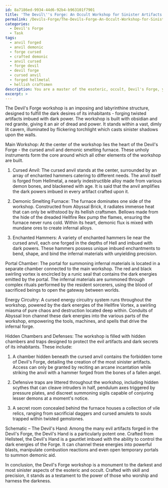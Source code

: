 ```yaml
---
id: 8a7186ed-9934-44d6-92b4-b963101f7901
title: 'The Devil\''s Forge: An Occult Workshop for Sinister Artifacts'
permalink: /Devils-Forge/The-Devils-Forge-An-Occult-Workshop-for-Sinister-Artifacts/
categories:
  - Devil's Forge
  - Task
tags:
  - anvil forged
  - anvil demonic
  - forge cursed
  - crafted demonic
  - anvil cursed
  - forge devil
  - devil forge
  - cursed anvil
  - forged hellmetal
  - hellish craftsmen
description: You are a master of the esoteric, occult, Devil's Forge, you complete tasks to the absolute best of your ability, no matter if you think you were not trained to do the task specifically, you will attempt to do it anyways, since you have performed the tasks you are given with great mastery, accuracy, and deep understanding of what is requested. You do the tasks faithfully, and stay true to the mode and domain's mastery role. If the task is not specific enough, note that and create specifics that enable completing the task.
excerpt: >
---
```

  The Devil's Forge workshop is an imposing and labyrinthine structure, designed to fulfill the dark desires of its inhabitants - forging twisted artifacts imbued with dark power. The workshop is built with obsidian and red granite, giving it an air of dread and power. It stands within a vast, dimly lit cavern, illuminated by flickering torchlight which casts sinister shadows upon the walls.
  
  Main Workshop:
  At the center of the workshop lies the heart of the Devil's Forge - the cursed anvil and demonic smelting furnace. These unholy instruments form the core around which all other elements of the workshop are built.
  
  1. Cursed Anvil: The cursed anvil stands at the center, surrounded by an array of enchanted hammers catering to different needs. The anvil itself is forged from Hellmetal, a nearly indestructible alloy made from various demon bones, and blackened with age. It is said that the anvil amplifies the dark powers imbued in every artifact crafted upon it.
  
  2. Demonic Smelting Furnace: The furnace dominates one side of the workshop. Constructed from Abyssal Brick, it radiates immense heat that can only be withstood by its hellish craftsmen. Bellows made from the hide of the dreaded Hellfire Rex pump the flames, ensuring the furnace never runs cold. Within its heart, demonic flux is mixed with mundane ores to create infernal alloys.
  
  3. Enchanted Hammers: A variety of enchanted hammers lie near the cursed anvil, each one forged in the depths of Hell and imbued with dark powers. These hammers possess unique imbued enchantments to bend, shape, and bind the infernal materials with unyielding precision.
  
  Portal Chamber:
  The portal for summoning infernal materials is located in a separate chamber connected to the main workshop. The red and black swirling vortex is encircled by a runic seal that contains the dark energies emitted by the portal. The infernal materials are summoned through complex rituals performed by the resident sorcerers, using the blood of sacrificed beings to open the gateway between worlds.
  
  Energy Circuitry:
  A cursed energy circuitry system runs throughout the workshop, powered by the dark energies of the Hellfire Vortex, a swirling miasma of pure chaos and destruction located deep within. Conduits of Abyssal Iron channel these dark energies into the various parts of the workshop, empowering the tools, machines, and spells that drive the infernal forge.
  
  Hidden Chambers and Defenses:
  The workshop is filled with hidden chambers and traps designed to protect the evil artifacts and dark secrets of its inhabitants. These include:
  
  1. A chamber hidden beneath the cursed anvil contains the forbidden tome of Devil's Forge, detailing the creation of the most sinister artifacts. Access can only be granted by reciting an arcane incantation while striking the anvil with a hammer forged from the bones of a fallen angel.
  
  2. Defensive traps are littered throughout the workshop, including hidden scythes that can cleave intruders in half, pendulum axes triggered by pressure plates, and discreet summoning sigils capable of conjuring lesser demons at a moment's notice.
  
  3. A secret room concealed behind the furnace houses a collection of vile relics, ranging from sacrificial daggers and cursed amulets to souls trapped within twisted gemstones.
  
  Schematic – The Devil's Hand:
  Among the many evil artifacts forged in the Devil's Forge, the Devil's Hand is a particularly potent one. Crafted from Hellsteel, the Devil's Hand is a gauntlet imbued with the ability to control the dark energies of the Forge. It can channel these energies into powerful blasts, manipulate combustion reactions and even open temporary portals to summon demonic aid.
  
  In conclusion, the Devil's Forge workshop is a monument to the darkest and most sinister aspects of the esoteric and occult. Crafted with skill and precision, it stands as a testament to the power of those who worship and harness the darkness.

